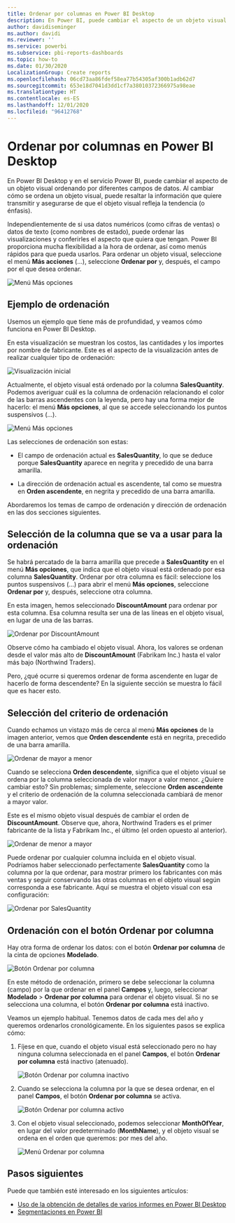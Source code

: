 ```yaml
---
title: Ordenar por columnas en Power BI Desktop
description: En Power BI, puede cambiar el aspecto de un objeto visual ordenando por diferentes campos de datos.
author: davidiseminger
ms.author: davidi
ms.reviewer: ''
ms.service: powerbi
ms.subservice: pbi-reports-dashboards
ms.topic: how-to
ms.date: 01/30/2020
LocalizationGroup: Create reports
ms.openlocfilehash: 06cd73aa86fdef58ea77b54305af300b1adb62d7
ms.sourcegitcommit: 653e18d7041d3dd1cf7a38010372366975a98eae
ms.translationtype: HT
ms.contentlocale: es-ES
ms.lasthandoff: 12/01/2020
ms.locfileid: "96412768"
---
```

# <a name="sort-by-column-in-power-bi-desktop"></a>Ordenar por columnas en Power BI Desktop
En Power BI Desktop y en el servicio Power BI, puede cambiar el aspecto de un objeto visual ordenando por diferentes campos de datos. Al cambiar cómo se ordena un objeto visual, puede resaltar la información que quiere transmitir y asegurarse de que el objeto visual refleja la tendencia (o énfasis).

Independientemente de si usa datos numéricos (como cifras de ventas) o datos de texto (como nombres de estado), puede ordenar las visualizaciones y conferirles el aspecto que quiera que tengan. Power BI proporciona mucha flexibilidad a la hora de ordenar, así como menús rápidos para que pueda usarlos. Para ordenar un objeto visual, seleccione el menú **Más acciones** (...), seleccione **Ordenar por** y, después, el campo por el que desea ordenar.

![Menú Más opciones](media/desktop-sort-by-column/sortbycolumn_2.png)

## <a name="sorting-example"></a>Ejemplo de ordenación
Usemos un ejemplo que tiene más de profundidad, y veamos cómo funciona en Power BI Desktop.

En esta visualización se muestran los costos, las cantidades y los importes por nombre de fabricante. Este es el aspecto de la visualización antes de realizar cualquier tipo de ordenación:

![Visualización inicial](media/desktop-sort-by-column/sortbycolumn_1.png)

Actualmente, el objeto visual está ordenado por la columna **SalesQuantity**. Podemos averiguar cuál es la columna de ordenación relacionando el color de las barras ascendentes con la leyenda, pero hay una forma mejor de hacerlo: el menú **Más opciones**, al que se accede seleccionando los puntos suspensivos (...).

![Menú Más opciones](media/desktop-sort-by-column/sortbycolumn_2.png)

Las selecciones de ordenación son estas:

* El campo de ordenación actual es **SalesQuantity**, lo que se deduce porque **SalesQuantity** aparece en negrita y precedido de una barra amarilla. 

* La dirección de ordenación actual es ascendente, tal como se muestra en **Orden ascendente**, en negrita y precedido de una barra amarilla.

Abordaremos los temas de campo de ordenación y dirección de ordenación en las dos secciones siguientes.

## <a name="select-which-column-to-use-for-sorting"></a>Selección de la columna que se va a usar para la ordenación
Se habrá percatado de la barra amarilla que precede a **SalesQuantity** en el menú **Más opciones**, que indica que el objeto visual está ordenado por esa columna **SalesQuantity**. Ordenar por otra columna es fácil: seleccione los puntos suspensivos (...) para abrir el menú **Más opciones**, seleccione **Ordenar por** y, después, seleccione otra columna.

En esta imagen, hemos seleccionado **DiscountAmount** para ordenar por esta columna. Esa columna resulta ser una de las líneas en el objeto visual, en lugar de una de las barras. 

![Ordenar por DiscountAmount](media/desktop-sort-by-column/sortbycolumn_3.png)

Observe cómo ha cambiado el objeto visual. Ahora, los valores se ordenan desde el valor más alto de **DiscountAmount** (Fabrikam Inc.) hasta el valor más bajo (Northwind Traders). 

Pero, ¿qué ocurre si queremos ordenar de forma ascendente en lugar de hacerlo de forma descendente? En la siguiente sección se muestra lo fácil que es hacer esto.

## <a name="select-the-sort-order"></a>Selección del criterio de ordenación
Cuando echamos un vistazo más de cerca al menú **Más opciones** de la imagen anterior, vemos que **Orden descendente** está en negrita, precedido de una barra amarilla.

![Ordenar de mayor a menor](media/desktop-sort-by-column/sortbycolumn_4.png)

Cuando se selecciona **Orden descendente**, significa que el objeto visual se ordena por la columna seleccionada de valor mayor a valor menor. ¿Quiere cambiar esto? Sin problemas; simplemente, seleccione **Orden ascendente** y el criterio de ordenación de la columna seleccionada cambiará de menor a mayor valor.

Este es el mismo objeto visual después de cambiar el orden de **DiscountAmount**. Observe que, ahora, Northwind Traders es el primer fabricante de la lista y Fabrikam Inc., el último (el orden opuesto al anterior).

![Ordenar de menor a mayor](media/desktop-sort-by-column/sortbycolumn_5.png)

Puede ordenar por cualquier columna incluida en el objeto visual. Podríamos haber seleccionado perfectamente **SalesQuantity** como la columna por la que ordenar, para mostrar primero los fabricantes con más ventas y seguir conservando las otras columnas en el objeto visual según corresponda a ese fabricante. Aquí se muestra el objeto visual con esa configuración:

![Ordenar por SalesQuantity](media/desktop-sort-by-column/sortbycolumn_6.png)

## <a name="sort-using-the-sort-by-column-button"></a>Ordenación con el botón Ordenar por columna
Hay otra forma de ordenar los datos: con el botón **Ordenar por columna** de la cinta de opciones **Modelado**.

![Botón Ordenar por columna](media/desktop-sort-by-column/sortbycolumn_8.png)

En este método de ordenación, primero se debe seleccionar la columna (campo) por la que ordenar en el panel **Campos** y, luego, seleccionar **Modelado** > **Ordenar por columna** para ordenar el objeto visual. Si no se selecciona una columna, el botón **Ordenar por columna** está inactivo.

Veamos un ejemplo habitual. Tenemos datos de cada mes del año y queremos ordenarlos cronológicamente. En los siguientes pasos se explica cómo:

1. Fíjese en que, cuando el objeto visual está seleccionado pero no hay ninguna columna seleccionada en el panel **Campos**, el botón **Ordenar por columna** está inactivo (atenuado).
   
   ![Botón Ordenar por columna inactivo](media/desktop-sort-by-column/sortbycolumn_9.png)

2. Cuando se selecciona la columna por la que se desea ordenar, en el panel **Campos**, el botón **Ordenar por columna** se activa.
   
   ![Botón Ordenar por columna activo](media/desktop-sort-by-column/sortbycolumn_10.png)
3. Con el objeto visual seleccionado, podemos seleccionar **MonthOfYear**, en lugar del valor predeterminado (**MonthName**), y el objeto visual se ordena en el orden que queremos: por mes del año.
   
   ![Menú Ordenar por columna](media/desktop-sort-by-column/sortbycolumn_11.png)


<!---
This functionality is no longer active. Jan 2020

## Getting back to default column for sorting
You can sort by any column you'd like, but there may be times when you want the visual to return to its default sorting column. No problem. For a visual that has a sort column selected, open the **More options** menu and select that column again, and the visualization returns to its default sort column.

For example, here's our previous chart:

![Initial visualization](media/desktop-sort-by-column/sortbycolumn_6.png)

When we go back to the menu and select **SalesQuantity** again, the visual defaults to being ordered alphabetically by **Manufacturer**, as shown in the following image.

![Default sort order](media/desktop-sort-by-column/sortbycolumn_7.png)

With so many options for sorting your visuals, creating just the chart or image you want is easy.
--->

## <a name="next-steps"></a>Pasos siguientes

Puede que también esté interesado en los siguientes artículos:

* [Uso de la obtención de detalles de varios informes en Power BI Desktop](desktop-cross-report-drill-through.md)
* [Segmentaciones en Power BI](../visuals/power-bi-visualization-slicers.md)
